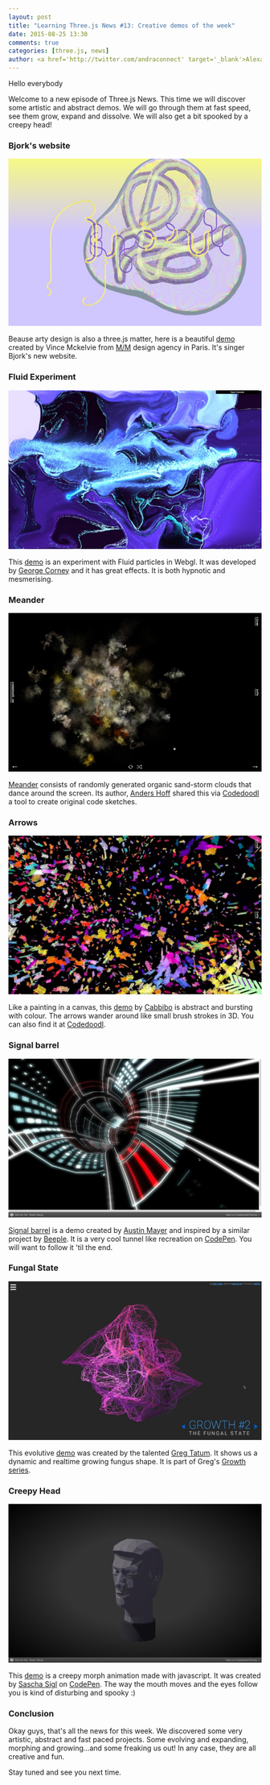```yaml
---
layout: post
title: "Learning Three.js News #13: Creative demos of the week"
date: 2015-08-25 13:30
comments: true
categories: [three.js, news]
author: <a href='http://twitter.com/andraconnect' target='_blank'>Alexandra Etienne</a> and <a href='http://twitter.com/jerome_etienne' target='_blank'>Jerome Etienne</a>
---
```


Hello everybody

Welcome to a new episode of Three.js News. This time we will discover some artistic and abstract demos. We will go through them at fast speed, see them grow, expand and dissolve. We will also get a bit spooked by a creepy head! 

### Bjork's website 
![bjork](/data/2015-08-25-learning-three-dot-js-news-number-13-creative-demos-of-the-week/screenshots/bjork.jpg)

Beause arty design is also a three.js matter, here is a beautiful [demo](http://bjork.com/) created by Vince Mckelvie from [M/M](https://twitter.com/mmparisdotcom) design agency in Paris. It's singer Bjork's new website. 
<!-- more -->

### Fluid Experiment
![fluid_experiment](/data/2015-08-25-learning-three-dot-js-news-number-13-creative-demos-of-the-week/screenshots/fluid_experiment.jpg)

This [demo](http://haxiomic.github.io/GPU-Fluid-Experiments/html5/?q=UltraHigh) is an experiment with Fluid particles in Webgl. It was developed by [George Corney](https://twitter.com/Haxiomic) and it has great effects. It is both hypnotic and mesmerising. 

### Meander
![meander](/data/2015-08-25-learning-three-dot-js-news-number-13-creative-demos-of-the-week/screenshots/meander.jpg)

[Meander](http://codedoodl.es/_/inconvergent/meander) consists of randomly generated organic sand-storm clouds that dance around the screen. Its author, [Anders Hoff](https://twitter.com/inconvergent) shared this via [Codedoodl](http://codedoodl.es/) a tool to create original code sketches. 

### Arrows 
![arrows](/data/2015-08-25-learning-three-dot-js-news-number-13-creative-demos-of-the-week/screenshots/arrows.jpg)

Like a painting in a canvas, this [demo](http://codedoodl.es/_/cabbibo/arrows) by [Cabbibo](https://twitter.com/Cabbibo) is abstract and bursting with colour. The arrows wander around like small brush strokes in 3D. You can also find it at [Codedoodl](http://codedoodl.es/). 

### Signal barrel
![signal_barrel](/data/2015-08-25-learning-three-dot-js-news-number-13-creative-demos-of-the-week/screenshots/signal_barrel.jpg)

[Signal barrel](http://codepen.io/austinmayer/full/oXRGez/) is a demo created by [Austin Mayer](https://twitter.com/amayer_) and inspired by a similar project by [Beeple](https://twitter.com/beeple). It is a very cool tunnel like recreation on [CodePen](http://codepen.io/). You will want to follow it 'til the end. 

### Fungal State 
![fungal_state](/data/2015-08-25-learning-three-dot-js-news-number-13-creative-demos-of-the-week/screenshots/fungal_state.jpg)

This evolutive [demo](http://gregtatum.com/poems/growth/#/2-fungus) was created by the talented [Greg Tatum](https://twitter.com/TatumCreative). It shows us a dynamic and realtime growing fungus shape. It is part of Greg's [Growth series](http://gregtatum.com/blog/). 

### Creepy Head
![creepy_head](/data/2015-08-25-learning-three-dot-js-news-number-13-creative-demos-of-the-week/screenshots/creepy_head.jpg)

This [demo](http://codepen.io/SaschaSigl/full/MwMOag/) is a creepy morph animation made with javascript. It was created by [Sascha Sigl](https://twitter.com/SaschaSigl) on [CodePen](http://codepen.io/). The way the mouth moves and the eyes follow you is kind of disturbing and spooky :) 

### Conclusion
Okay guys, that's all the news for this week. We discovered some very artistic, abstract and fast paced projects. Some evolving and expanding, morphing and growing...and some freaking us out! In any case, they are all creative and fun. 

Stay tuned and see you next time. 

